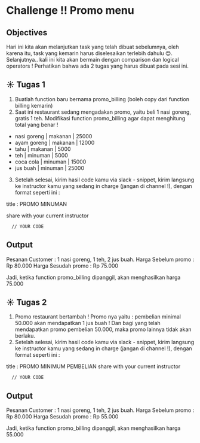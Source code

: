 # Challenge !! Promo menu

## Objectives

Hari ini kita akan melanjutkan task yang telah dibuat sebelumnya, oleh karena itu, task yang kemarin harus diselesaikan terlebih dahulu :blush:. Selanjutnya.. kali ini kita akan bermain dengan comparison dan logical operators ! Perhatikan bahwa ada 2 tugas yang harus dibuat pada sesi ini.

## :sunny: Tugas 1
1. Buatlah function baru bernama promo_billing (boleh copy dari function billing kemarin)
2. Saat ini restaurant sedang mengadakan promo, yaitu beli 1 nasi goreng, gratis 1 teh. Modifikasi function promo_billing agar dapat menghitung total yang benar !
  - nasi goreng | makanan | 25000
  - ayam goreng | makanan | 12000
  - tahu        | makanan | 5000
  - teh         | minuman | 5000
  - coca cola   | minuman | 15000
  - jus buah    | minuman | 25000
3. Setelah selesai, kirim hasil code kamu via slack - snippet, kirim langsung ke instructor kamu yang sedang in charge (jangan di channel !), dengan format seperti ini :

title : PROMO MINUMAN

share with your current instructor
```
  // YOUR CODE
```

## Output
Pesanan Customer : 1 nasi goreng, 1 teh, 2 jus buah.
Harga Sebelum promo : Rp 80.000
Harga Sesudah promo : Rp 75.000

Jadi, ketika function promo_billing dipanggil, akan menghasilkan harga 75.000


## :sunny: Tugas 2
1. Promo restaurant bertambah ! Promo nya yaitu : pembelian minimal 50.000 akan mendapatkan 1 jus buah ! Dan bagi yang telah mendapatkan promo pembelian 50.000, maka promo lainnya tidak akan berlaku.
2. Setelah selesai, kirim hasil code kamu via slack - snippet, kirim langsung ke instructor kamu yang sedang in charge (jangan di channel !), dengan format seperti ini :

title : PROMO MINIMUM PEMBELIAN
share with your current instructor
```
  // YOUR CODE
```

## Output
Pesanan Customer : 1 nasi goreng, 1 teh, 2 jus buah.
Harga Sebelum promo : Rp 80.000
Harga Sesudah promo : Rp 55.000

Jadi, ketika function promo_billing dipanggil, akan menghasilkan harga 55.000
